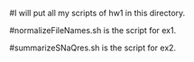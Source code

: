 #I will put all my scripts of hw1 in this directory.

#normalizeFileNames.sh is the script for ex1.

#summarizeSNaQres.sh is the script for ex2.
